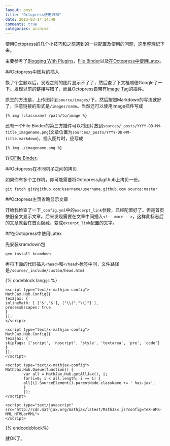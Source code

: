 ```yaml
---
layout: post
title: "Octopress使用归档"
date: 2013-03-14 14:48
comments: true
categories: archive
---
```


使用Octopress的几个小技巧和之前遇到的一些配置及使用的问题，这里整理记下来。

主要参考了[Blogging With Plugins](http://octopress.org/docs/blogging/plugins)，[File Binder](https://github.com/aycabta/octopress-file-binder)以及[在Octopress中使用Latex](http://yanping.me/cn/blog/2012/03/10/octopress-with-latex/)。

<!-- more -->

##Octopress中图片的插入

换了个主题以后，发现之前的图片显示不了了，然后查了下文档顺便Google了一下。发现以前的链接写错了，而且Octopress自带有[Image Tag](http://octopress.org/docs/plugins/image-tag/)的插件。

原生的方法是，上传图片到`source/images/`下，然后按照Markdown的写法就好了，注意链接的形式是`/images/name`。当然还可以使用image插件写成

    {% img [classname] /path/to/image %}

还有一个File Binder的第三方插件可以将图片放到`sources/_posts/YYYY-DD-MM-title_imagename.png`(文章位置为`sources/_posts/YYYY-DD-MM-title.markdown`)，插入图片时，应写成

    {% img ./imagename.png %}

详见[File Binder](https://github.com/aycabta/octopress-file-binder)。

##Octopress在不同机子之间的拷贝

如果你有多个工作机，你可能需要将Octopress从github上拷贝一份。

    git fetch git@github.com:Username/username.github.com source:master

##Octopress主页省略显示文章

开始我检查了一下`_config.yml`中的`excerpt_link`参数，已经配置好了。但是首页依旧全文显示文章。后来发现需要在文章中间插入`<!-- more -->`，这样此标志后的文章就会在首页隐藏，变成`excerpt_link`配置的文字。

##在Octopress中使用Latex

先安装kramdown包

    gem install kramdown

再将下面的代码插入`<head>`和`</head>`标签中间，文件路径是`/source/_include/custom/head.html`

{% codeblock lang:js %}
    <!-- mathjax config similar to math.stackexchange -->
    
    <script type="text/x-mathjax-config">
    MathJax.Hub.Config({
    tex2jax: {
    inlineMath: [ ['$','$'], ["\\(","\\)"] ],
    processEscapes: true
    }
    });
    </script>
    
    <script type="text/x-mathjax-config">
    MathJax.Hub.Config({
    tex2jax: {
    skipTags: ['script', 'noscript', 'style', 'textarea', 'pre', 'code']
    }
    });
    </script>
    
    <script type="text/x-mathjax-config">
    MathJax.Hub.Queue(function() {
            var all = MathJax.Hub.getAllJax(), i;
            for(i=0; i < all.length; i += 1) {
            all[i].SourceElement().parentNode.className += ' has-jax';
            }
            });
    </script>
    
    <script type="text/javascript"
    src="http://cdn.mathjax.org/mathjax/latest/MathJax.js?config=TeX-AMS-MML_HTMLorMML">
    </script>
{% endcodeblock%}

就OK了。
